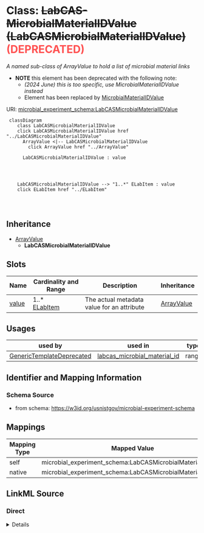 

# Class: ~~LabCAS-MicrobialMaterialIDValue (LabCASMicrobialMaterialIDValue)~~<span style="color: #ff5252;"><strong> (DEPRECATED) </strong></span>




_A named sub-class of ArrayValue to hold a list of microbial material links_






* __NOTE__ this element has been deprecated with the following note:
    * *(2024 June) this is too specific, use MicrobialMaterialIDValue instead*
    * Element has been replaced by [MicrobialMaterialIDValue](MicrobialMaterialIDValue.md)


URI: [microbial_experiment_schema:LabCASMicrobialMaterialIDValue](https://w3id.org/usnistgov/microbial-experiment-schema/LabCASMicrobialMaterialIDValue)






```mermaid
 classDiagram
    class LabCASMicrobialMaterialIDValue
    click LabCASMicrobialMaterialIDValue href "../LabCASMicrobialMaterialIDValue"
      ArrayValue <|-- LabCASMicrobialMaterialIDValue
        click ArrayValue href "../ArrayValue"
      
      LabCASMicrobialMaterialIDValue : value
        
          
    
    
    LabCASMicrobialMaterialIDValue --> "1..*" ELabItem : value
    click ELabItem href "../ELabItem"

        
      
```





## Inheritance
* [ArrayValue](ArrayValue.md)
    * **LabCASMicrobialMaterialIDValue**



## Slots

| Name | Cardinality and Range | Description | Inheritance |
| ---  | --- | --- | --- |
| [value](value.md) | 1..* <br/> [ELabItem](ELabItem.md) | The actual metadata value for an attribute | [ArrayValue](ArrayValue.md) |





## Usages

| used by | used in | type | used |
| ---  | --- | --- | --- |
| [GenericTemplateDeprecated](GenericTemplateDeprecated.md) | [labcas_microbial_material_id](labcas_microbial_material_id.md) | range | [LabCASMicrobialMaterialIDValue](LabCASMicrobialMaterialIDValue.md) |






## Identifier and Mapping Information







### Schema Source


* from schema: https://w3id.org/usnistgov/microbial-experiment-schema




## Mappings

| Mapping Type | Mapped Value |
| ---  | ---  |
| self | microbial_experiment_schema:LabCASMicrobialMaterialIDValue |
| native | microbial_experiment_schema:LabCASMicrobialMaterialIDValue |







## LinkML Source

<!-- TODO: investigate https://stackoverflow.com/questions/37606292/how-to-create-tabbed-code-blocks-in-mkdocs-or-sphinx -->

### Direct

<details>
```yaml
name: LabCASMicrobialMaterialIDValue
description: A named sub-class of ArrayValue to hold a list of microbial material
  links
title: LabCAS-MicrobialMaterialIDValue
deprecated: (2024 June) this is too specific, use MicrobialMaterialIDValue instead
from_schema: https://w3id.org/usnistgov/microbial-experiment-schema
deprecated_element_has_exact_replacement: MicrobialMaterialIDValue
is_a: ArrayValue
slot_usage:
  value:
    name: value
    range: ELabItem
    inlined: true
    inlined_as_list: true

```
</details>

### Induced

<details>
```yaml
name: LabCASMicrobialMaterialIDValue
description: A named sub-class of ArrayValue to hold a list of microbial material
  links
title: LabCAS-MicrobialMaterialIDValue
deprecated: (2024 June) this is too specific, use MicrobialMaterialIDValue instead
from_schema: https://w3id.org/usnistgov/microbial-experiment-schema
deprecated_element_has_exact_replacement: MicrobialMaterialIDValue
is_a: ArrayValue
slot_usage:
  value:
    name: value
    range: ELabItem
    inlined: true
    inlined_as_list: true
attributes:
  value:
    name: value
    description: The actual metadata value for an attribute
    title: value
    from_schema: https://w3id.org/usnistgov/microbial-experiment-schema
    rank: 1000
    alias: value
    owner: LabCASMicrobialMaterialIDValue
    domain_of:
    - BooleanValue
    - NumberValue
    - StringValue
    - UriValue
    - DateValue
    - ArrayValue
    - ELabItemValue
    - FCInjectionModeValue
    - IncubationAtmosphereValue
    range: ELabItem
    required: true
    multivalued: true
    inlined: true
    inlined_as_list: true

```
</details>